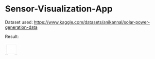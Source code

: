 # Sensor-Visualization-App

Dataset used: https://www.kaggle.com/datasets/anikannal/solar-power-generation-data


Result:

<img src="animation.gif" width="40" height="40" />